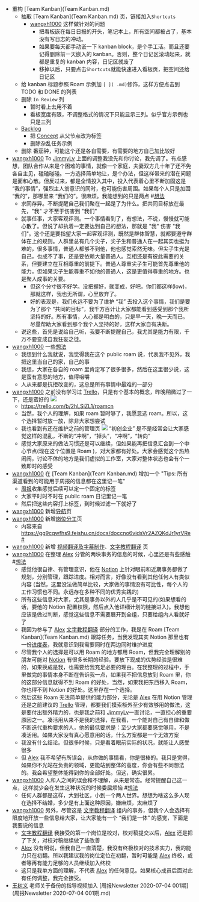 - 重构 [Team Kanban](Team Kanban.md) 
    - 抽取 [Team Kanban](Team Kanban.md) 页，链接加入`Shortcuts`
        - [wangxh1000](wangxh1000.md) 这样做针对的问题
            - 把看板嵌在每日日报的开头，笔记本上，所有空间都被占了，基本没有写日志的冲动。
            - 如果要每天都手动嵌一下 kanban block，是个手工活。而且还要记得删除前一天嵌入的 kanban。否则，整个日记区滚动起来，就都是重复的 kanban 内容，日记区就废了
            - 移掉以后，只要点击`Shortcuts`就能快速进入看板页，把空间还给日记区
    - 给 kanban 标题参照 Roam 示例加 `[ ]( .md)`修饰，这样方便点击到 TODO 和 DONE 的列表
    - 删除 `In Review` 列
        - 暂时看上去用不着
        - 看板宽度有限，不调整格式的情况下只能显示三列。似乎官方示例也只是三列
    - [Backlog](Backlog.md)
        - 把 [Concept](Concept.md) 从父节点改为标签
        - 删除杂乱任务示例
    - 删除 番茄钟，可能这个还是各自需要，有需要的地方自己加比较好
- [wangxh1000](wangxh1000.md) To [JimmyLv](JimmyLv.md) 上面的调整我没先和你讨论，我先调了。有点感想，团队合作从来是个困难的事情，就像一个家庭，夫妻双方几十年了还不免各自主见，磕磕碰碰。一方选择简单地让，是个办法，但这样带来的潜在问题是面和心散。但反过来，都是全情投入其中，投入代表着心里不断加固这是 “我的事情”，强烈主人翁意识的同时，也可能伤害周围。如果每个人只是加固 “我的”，那哪里来 “我们的”。很麻烦。我能想到的只是两点 #[想法](想法.md)
    - 求同存异。不断提醒自己我们聚在一起是了为什么。把共同目标放在最先，"我" 才不至于伤害到 "我们"
    - 就事任事，大家客观评测。一个事情看到了，有想法，不说，慢慢就可能心散了。但说了却执着一定要达到自己的想法，那就是 "我" 伤害 "我们"。这个还是要指望大家一起客观评测，既然是群体智慧，就都要遵守群体在上的规则。人群里总有几个尖子，尖子生和普通人在一起其实也挺为难的，很多事情，普通人都够不到他，他也感觉索然无味。但尖子生光是自己，也成不了事，还是要依赖大量普通人。互相还是有彼此需要的关系，但要建立在互相尊重的前提下。普通人尊重尖子生可能首先尊重他的能力，但如果尖子生能尊重不如他的普通人，这是更值得尊重的地方。也是聚人成事的关要。
        - 但这个分寸很不好学。没把握好，就变成，好吧，你们都这样(low)，那就这样，我也无所谓，心里放弃了。
        - 好的表现是，我们永远不要为了维护 “我” 去投入这个事情，我们是要为了那个 “共同的目标”，我千方百计让大家都能看到感受到那个我所坚持的好。所有事情，人心都是明白的，只是早一天，晚一天而已。尽量帮助大家看到那个我个人坚持的好，这样大家自有决断。
    - 说这些，首先是说给自己听，我要不断提醒自己，我尤其是能力有限，千万不要变成自我狂妄之徒。
- [wangxh1000](wangxh1000.md) 一些[想法](想法.md)
    - 我想到什么我就说，我觉得我在这个 public roam 说，代表我不见外，我把这里当自己的家，自己的事
    - 我想，大家在各自的 roam 里肯定写了很多很多，然后在这里很少说，这是蛮有意思的地方，值得咀嚼
    - 人从来都是抗拒改变的，这总是所有事情中最难的一部分
- [wangxh1000](wangxh1000.md) 之前没有学习过 [Trello](Trello.md)，只是有个基本的概念，昨晚稍微过了一下，还是蛮好的
![](https://firebasestorage.googleapis.com/v0/b/firescript-577a2.appspot.com/o/imgs%2Fapp%2Fvictor-wu%2FrquGp-NJ_z.png?alt=media&token=b05932b8-c9cd-44ff-b134-b48921fd877d)
    - https://trello.com/b/2hLSiZL1/roamcn
    - 当然，我个人的理解，如果 roam 暂时够了，我愿意选 roam。所以，这个选择暂时放一放，除非大家想尝试
    - 我也看到有还在维护之前的管理页
![](https://firebasestorage.googleapis.com/v0/b/firescript-577a2.appspot.com/o/imgs%2Fapp%2Fvictor-wu%2FXxXHxWUZIi.png?alt=media&token=3c465df2-5a73-4614-8e16-c7903499b7c4)
“初创企业” 是不是经常会让大家感觉这样的混乱，不断的“冲啊”，“掉头”，“冲啊”，“转向”
    - 感觉大家原来的做法习惯还是可以继续，但如果能再把信息汇合到一个中心节点(现在这个位置是 Roam )，对大家都有好处。大家会感觉这个热热闹闹，讨论不休的地方是我们虚拟的工作室，大家对整体状态也会有个一致即时的感受
- [wangxh1000](wangxh1000.md) 在 [Team Kanban](Team Kanban.md) 增加一个 "Tips: 所有渠道看到的可能用于周报的信息都在这里记一笔"
    - [周报](周报.md)收集感觉后续可以定一个固定的标签
    - 大家平时时不时在 public roam 日记里记一笔
    - 然后把这些内容打上标签，到时候过滤一下就好了
- [wangxh1000](wangxh1000.md) 新增[导航](导航.md)页
- [wangxh1000](wangxh1000.md) 新增[岗位分工](岗位分工.md)页
    - 内容来自 https://gg9cqwfhs9.feishu.cn/docs/doccno6vidsVr2AZQKdJr1yrVRe#
- [wangxh1000](wangxh1000.md) 新增 [视频翻译及字幕制作](视频翻译及字幕制作.md)、[文字教程翻译](文字教程翻译.md) 页
- [wangxh1000](wangxh1000.md) 在整理 [Alex](Alex.md) 分管的两块事务的信息的时候，心里还是有些感触 #[想法](想法.md)
    - 感觉他很自律、有管理意识，他在 [Notion](Notion.md) 上针对眼前和近期事务都做了规划，分别管理，跟踪进度。相对而言，好像没有看到其他任何人有类似内容 (当然，这里没法做简单比较，大家做的事情没有可比性，每个人的工作习惯也不同。永远存在多种不同的优秀实践的)
    - 所有这些信息对大家，尤其是事务以外的人几乎是不可见的(如果想看的话，要他的 Notion 配置权限，然后点入他详细计划的链接进入)。我想他应该是做过判断，感觉这些信息不需要展开到全组，只要给组内人看就好了
    - 我因为参与了 [Alex](Alex.md) [文字教程翻译](文字教程翻译.md) 部分的工作，我是在 Roam [Team Kanban](Team Kanban.md) 跟踪任务，当我发现其实 Notion 那里也有一份[进度表](https://www.notion.so/2a25ab1e36304e90ac60d8b8326eb6ea?v=ddda49d63d6a4797ae4d34071567dd11)，我就意识到我需要同时在两边同时维护进度
    - 尽管我个人的选择是可以用 Roam 的地方都用 Roam，但我完全理解别的朋友可能对 [Notion](Notion.md) 有很多长期的经验。要放下现成的优势经验是很难的，如果换成是我，也需要给我充足必要的理由。在我整理的过程中，手里做完的事情本身不断在告诉我一点，如果我不把信息放到 Roam 里，你的这部分信息就得不到 Roam 的好处，当然，如果我把东西移入 Roam，你也得不到 Notion 的好处。这里存在一个选择。
    - 然后这些 Roam 无法简单提供的能力部分，无论是 [Alex](Alex.md) 在用 Notion 管理还是之前建议的 [Trello](Trello.md) 管理，都要我们摸索额外至少有效够用的做法，这是要付出额外精力的，也是我之前和 [JimmyLv](JimmyLv.md)一直讨论，一直担心的重要原因之一。凑活用从来不是我的选择，在我看，一个能对自己有自律和做不断迭代重构要求的人，他的最低要求是：至少大家都要感觉够用，不是凑活用。如果大家没有真心愿意用的话，什么方案都是一个无效方案 
    - 我没有什么结论。但很多时候，只是看着眼前实际的状况，就能让人感受很多
    - 但 [Alex](Alex.md) 我不希望有所误会，从你做的事情看，你是很棒的。我只是觉得，如果你不光站在负责的领域，更能站到整体的高度，你会有些不同想法的。我会希望整体能得到你的全部好处。但这，确实很累。
- [wangxh1000](wangxh1000.md) 人和人之间的误会和不理解，从来是常态。经常提醒自己这一点，这样就少会在发生这种状况的时候委屈烦恼 #[想法](想法.md)
    - 任何人群都是这样，大到社区，小到一个两人世界。想想为啥这么多人现在选择不结婚，多少是有上面这种原因，嫌麻烦，太麻烦了
- [wangxh1000](wangxh1000.md) 另外，尽管这是 [文字教程翻译](文字教程翻译.md) 组内的事务，但我个人会选择有限度地开放一些信息给大家，让大家能有一个 “我们是一体” 的感觉，下面是我要说的信息
    - [文字教程翻译](文字教程翻译.md) 我接受的第一个岗位是校对，校对稿提交以后，[Alex](Alex.md) 还是把了下关，对校对稿继续做了些改善
    - [Alex](Alex.md) 没有明说，但我自己一直清楚，我没有终极校对的技术实力，我的能力只在初翻。所以我建议我的岗位定位在初翻，暂时可能是 [Alex](Alex.md) 终校，或者等再有能力足够的人员继续加入终校
    - 这只是我单方面的理解，不代表 [Alex](Alex.md) 的任何意见。如果核心成员后面对此有任何调整，我完全接受。
- [王树义](王树义.md) 老师关于备份的指导视频加入 [周报Newsletter 2020-07-04 001期](周报Newsletter 2020-07-04 001期.md)
